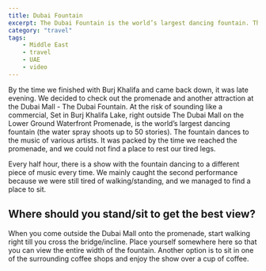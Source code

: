 ```yaml
---
title: Dubai Fountain
excerpt: The Dubai Fountain is the world’s largest dancing fountain. There is a show every half hour with the fountain dancing to a different piece of music every time
category: "travel"
tags:
    - Middle East
    - travel
    - UAE
    - video
---
```


By the time we finished with Burj Khalifa and came back down, it was late evening. We decided to check out the promenade and another attraction at the Dubai Mall - The Dubai Fountain. At the risk of sounding like a commercial, Set in Burj Khalifa Lake, right outside The Dubai Mall on the Lower Ground Waterfront Promenade, is the world’s largest dancing fountain (the water spray shoots up to 50 stories). The fountain dances to the music of various artists. It was packed by the time we reached the promenade, and we could not find a place to rest our tired legs.

<?# ResponsiveYouTube O0jWcGCj-aA title="Dubai Fountain" /?>

Every half hour, there is a show with the fountain dancing to a different piece of music every time. We mainly caught the second performance because we were still tired of walking/standing, and we managed to find a place to sit.

<?# ResponsiveYouTube xC1Sh-m6Qu4 title="Dubai Fountain 1" /?>

## Where should you stand/sit to get the best view?

When you come outside the Dubai Mall onto the promenade, start walking right till you cross the bridge/incline. Place yourself somewhere here so that you can view the entire width of the fountain. Another option is to sit in one of the surrounding coffee shops and enjoy the show over a cup of coffee.
